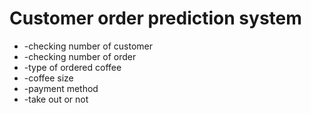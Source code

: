 # Customer order prediction system
* -checking number of customer
* -checking number of order
* -type of ordered coffee
* -coffee size
* -payment method
* -take out or not
